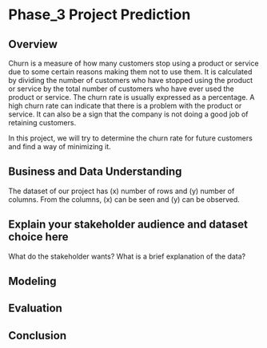 # Phase_3 Project Prediction

## Overview

Churn is a measure of how many customers stop using a product or service due to some certain reasons making them not to use them. It is calculated by dividing the number of customers who have stopped using the product or service by the total number of customers who have ever used the product or service. The churn rate is usually expressed as a percentage. A high churn rate can indicate that there is a problem with the product or service. It can also be a sign that the company is not doing a good job of retaining customers.

In this project, we will try to determine the churn rate for future customers and find a way of minimizing it.

## Business and Data Understanding

The dataset of our project has (x) number of rows and (y) number of columns. From the columns, (x) can be seen and (y) can be observed.

## Explain your stakeholder audience and dataset choice here
What do the stakeholder wants?
What is a brief explanation of the data?

## Modeling



## Evaluation


## Conclusion

